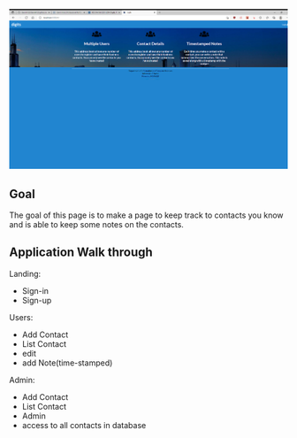<img src="doc/landing.png">

## Goal

The goal of this page is to make a page to keep track to contacts you know and is able to keep some notes on the contacts.

## Application Walk through

Landing:
 * Sign-in
 * Sign-up

Users:
 * Add Contact
 * List Contact
  * edit
  * add Note(time-stamped)

Admin:
 * Add Contact
 * List Contact
 * Admin
  * access to all contacts in database
